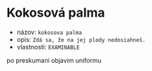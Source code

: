 # Kokosová palma

* názov: `kokosova palma`
* opis: `Zdá sa, že na jej plody nedosiahneš.`
* vlastnosti: `EXAMINABLE`

po preskumani objavim uniformu
